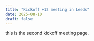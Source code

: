 ```yaml
---
title: "Kickoff +12 meeting in Leeds"
date: 2025-08-10
draft: false
---
```


this is the second kickoff meeting page.